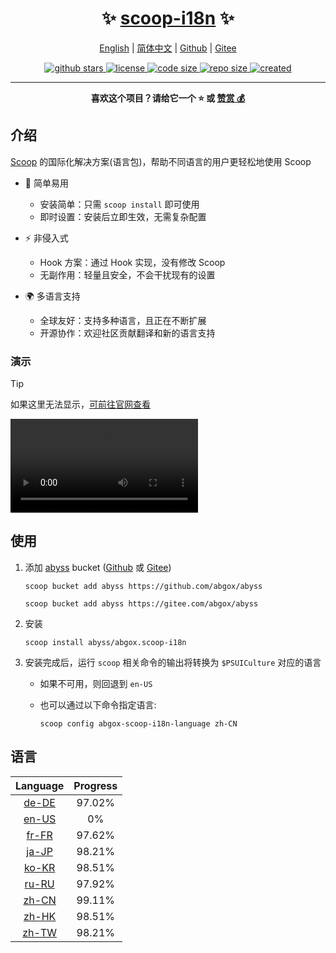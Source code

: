 <h1 align="center">✨ <a href="https://scoop-i18n.abgox.com">scoop-i18n</a> ✨</h1>

<p align="center">
    <a href="readme.md">English</a> |
    <a href="readme.zh-CN.md">简体中文</a> |
    <a href="https://github.com/abgox/scoop-i18n">Github</a> |
    <a href="https://gitee.com/abgox/scoop-i18n">Gitee</a>
</p>

<p align="center">
    <a href="https://github.com/abgox/scoop-i18n">
        <img src="https://img.shields.io/github/stars/abgox/scoop-i18n" alt="github stars" />
    </a>
    <a href="https://github.com/abgox/scoop-i18n/blob/main/license">
        <img src="https://img.shields.io/github/license/abgox/scoop-i18n" alt="license" />
    </a>
    <a href="https://img.shields.io/github/languages/code-size/abgox/scoop-i18n">
        <img src="https://img.shields.io/github/languages/code-size/abgox/scoop-i18n" alt="code size" />
    </a>
    <a href="https://img.shields.io/github/repo-size/abgox/scoop-i18n">
        <img src="https://img.shields.io/github/repo-size/abgox/scoop-i18n" alt="repo size" />
    </a>
    <a href="https://github.com/abgox/scoop-i18n">
        <img src="https://img.shields.io/github/created-at/abgox/scoop-i18n" alt="created" />
    </a>
</p>

---

<p align="center">
  <strong>喜欢这个项目？请给它一个 ⭐️ 或 <a href="https://abgox.com/donate">赞赏 💰</a></strong>
</p>

## 介绍

[Scoop](https://scoop.sh/) 的国际化解决方案(语言包)，帮助不同语言的用户更轻松地使用 Scoop

- 🚀 简单易用

  - 安装简单：只需 `scoop install` 即可使用
  - 即时设置：安装后立即生效，无需复杂配置

- ⚡️ 非侵入式

  - Hook 方案：通过 Hook 实现，没有修改 Scoop
  - 无副作用：轻量且安全，不会干扰现有的设置

- 🌍 多语言支持
  - 全球友好：支持多种语言，且正在不断扩展
  - 开源协作：欢迎社区贡献翻译和新的语言支持

### 演示

> [!Tip]
>
> 如果这里无法显示，[可前往官网查看](https://scoop-i18n.abgox.com)

<video src="https://scoop-i18n.abgox.com/demo.mp4" controls></video>

## 使用

1. 添加 [abyss](https://abyss.abgox.com) bucket ([Github](https://github.com/abgox/abyss) 或 [Gitee](https://gitee.com/abgox/abyss))

   ```shell
   scoop bucket add abyss https://github.com/abgox/abyss
   ```

   ```shell
   scoop bucket add abyss https://gitee.com/abgox/abyss
   ```

2. 安装

   ```shell
   scoop install abyss/abgox.scoop-i18n
   ```

3. 安装完成后，运行 `scoop` 相关命令的输出将转换为 `$PSUICulture` 对应的语言

   - 如果不可用，则回退到 `en-US`
   - 也可以通过以下命令指定语言:

     ```shell
     scoop config abgox-scoop-i18n-language zh-CN
     ```

## 语言

<!-- prettier-ignore-start -->

|Language|Progress|
|:-:|:-:|
|[de-DE](./i18n/de-DE.json)|97.02%|
|[en-US](./i18n/en-US.json)|0%|
|[fr-FR](./i18n/fr-FR.json)|97.62%|
|[ja-JP](./i18n/ja-JP.json)|98.21%|
|[ko-KR](./i18n/ko-KR.json)|98.51%|
|[ru-RU](./i18n/ru-RU.json)|97.92%|
|[zh-CN](./i18n/zh-CN.json)|99.11%|
|[zh-HK](./i18n/zh-HK.json)|98.51%|
|[zh-TW](./i18n/zh-TW.json)|98.21%|

<!-- prettier-ignore-end -->
